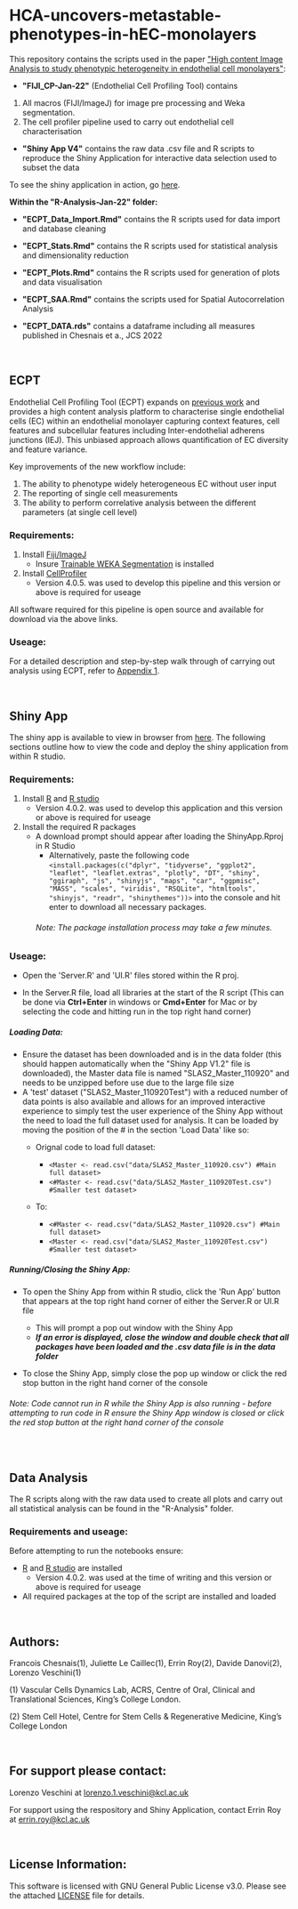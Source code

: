 # HCA-uncovers-metastable-phenotypes-in-hEC-monolayers

This repository contains the scripts used in the paper ["High content Image Analysis to study phenotypic heterogeneity in endothelial cell monolayers"](https://www.biorxiv.org/content/10.1101/2020.11.17.362277v4):

- **"FIJI_CP-Jan-22"** (Endothelial Cell Profiling Tool) contains
1) All macros (FIJI/ImageJ) for image pre processing and Weka segmentation.
2) The cell profiler pipeline used to carry out endothelial cell characterisation

- **"Shiny App V4"** contains the raw data .csv file and R scripts to reproduce the Shiny Application for interactive data selection
 used to subset the data 

 To see the shiny application in action, go [here]( https://errin.shinyapps.io/Shiny_V4_2/).

 **Within the "R-Analysis-Jan-22" folder:**

- **"ECPT_Data_Import.Rmd"** contains the R scripts used for data import and database cleaning

- **"ECPT_Stats.Rmd"** contains the R scripts used for statistical analysis and dimensionality reduction

- **"ECPT_Plots.Rmd"** contains the R scripts used for generation of plots and data visualisation

- **"ECPT_SAA.Rmd"** contains the scripts used for Spatial Autocorrelation Analysis  

- **"ECPT_DATA.rds"** contains a dataframe including all measures published in Chesnais et a., JCS 2022

&nbsp;


## ECPT
Endothelial Cell Profiling Tool (ECPT) expands on [previous work](https://journals.sagepub.com/doi/10.1177/2472555218820848) and provides a
high content analysis platform to characterise single endothelial cells (EC) within an endothelial monolayer capturing context features, cell features and subcellular features including Inter-endothelial adherens junctions (IEJ). This unbiased approach allows quantification of EC diversity and feature variance.

Key improvements of the new workflow include:
1) The ability to phenotype widely heterogeneous EC without user input
2) The reporting of single cell measurements  
3) The ability to perform correlative analysis between the different parameters (at single cell level)



### Requirements:
1. Install [Fiji/ImageJ](https://imagej.net/Fiji/Downloads)
   - Insure [Trainable WEKA Segmentation](https://imagej.net/Trainable_Weka_Segmentation) is installed
2. Install [CellProfiler](https://cellprofiler.org/releases)
   - Version 4.0.5. was used to develop this pipeline and this version or above is required for useage

All software required for this pipeline is open source and available for download via the above links.


### Useage:
For a detailed description and step-by-step walk through of carrying out analysis using ECPT, refer to [Appendix 1](https://www.biorxiv.org/content/10.1101/2020.11.17.362277v1.supplementary-material).   

&nbsp;



## Shiny App

The shiny app is available to view in browser from [here](https://errin.shinyapps.io/Shiny_V4_2/). The following sections outline how to view the code and deploy the shiny application from within R studio.

### Requirements:
1. Install [R](https://www.r-project.org/) and [R studio](https://rstudio.com/products/rstudio/download/)
   - Version 4.0.2. was used to develop this application and this version or above is required for useage
2. Install the required R packages
   - A download prompt should appear after loading the ShinyApp.Rproj in R Studio
     - Alternatively, paste the following code `<install.packages(c("dplyr", "tidyverse", "ggplot2", "leaflet", "leaflet.extras", "plotly", "DT", "shiny", "ggiraph", "js", "shinyjs", "maps", "car", "ggpmisc", "MASS", "scales", "viridis", "RSQLite", "htmltools", "shinyjs", "readr", "shinythemes"))>` into the console and hit enter to download all necessary packages.
     ###### Note: The package installation process may take a few minutes.

### Useage:
- Open the 'Server.R' and 'UI.R' files stored within the R proj.

- In the Server.R file, load all libraries at the start of the R script (This can be done via **Ctrl+Enter** in windows or **Cmd+Enter** for Mac or by selecting the code and hitting run in the top right hand corner)

##### Loading Data:
- Ensure the dataset has been downloaded and is in the data folder (this should happen automatically when the "Shiny App V1.2" file is downloaded), the Master data file is named "SLAS2_Master_110920" and needs to be unzipped before use due to the large file size
- A 'test' dataset ("SLAS2_Master_110920Test") with a reduced number of data points is also available and allows for an improved interactive experience to simply test the user experience of the Shiny App without the need to load the full dataset used for analysis. It can be loaded by moving the position of the # in the section 'Load Data' like so:
  - Orignal code to load full dataset:
      - `<Master <- read.csv("data/SLAS2_Master_110920.csv") #Main full dataset>`               
      - `<#Master <- read.csv("data/SLAS2_Master_110920Test.csv") #Smaller test dataset>`

   - To:
      - `<#Master <- read.csv("data/SLAS2_Master_110920.csv") #Main full dataset>`                        
      - `<Master <- read.csv("data/SLAS2_Master_110920Test.csv") #Smaller test dataset>`


##### Running/Closing the Shiny App:
- To open the Shiny App from within R studio, click the 'Run App' button that appears at the top right hand corner of either the Server.R or UI.R file
  - This will prompt a pop out window with the Shiny App
  - _**If an error is displayed, close the window and double check that all packages have been loaded and the .csv data file is in the data folder**_

- To close the Shiny App, simply close the pop up window or click the red stop button in the right hand corner of the console

###### Note: Code *cannot* run in R while the Shiny App is also running - before attempting to run code in R ensure the Shiny App window is closed or click the red stop button at the right hand corner of the console  

&nbsp;
&nbsp;

## Data Analysis

The R scripts along with the raw data used to create all plots and carry out all statistical analysis can be found in the "R-Analysis" folder.

### Requirements and useage:

Before attempting to run the notebooks ensure:
- [R](https://www.r-project.org/) and [R studio](https://rstudio.com/products/rstudio/download/) are installed
   - Version 4.0.2. was used at the time of writing and this version or above is required for useage
- All required packages at the top of the script are installed and loaded

&nbsp;
&nbsp;

## Authors:
Francois Chesnais(1), Juliette Le Caillec(1), Errin Roy(2), Davide Danovi(2), Lorenzo Veschini(1)

(1) Vascular Cells Dynamics Lab, ACRS, Centre of Oral, Clinical and Translational Sciences, King’s College London.

(2) Stem Cell Hotel, Centre for Stem Cells & Regenerative Medicine, King’s College London

&nbsp;

## For support please contact:
Lorenzo Veschini at lorenzo.1.veschini@kcl.ac.uk

For support using the respository and Shiny Application, contact Errin Roy at errin.roy@kcl.ac.uk

&nbsp;

## License Information:

This software is licensed with GNU General Public License v3.0. Please see the attached [LICENSE](https://github.com/exr98/HCA-uncovers-metastable-phenotypes-in-hEC-monolayers/blob/main/LICENSE) file for details.
